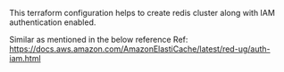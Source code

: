 This terraform configuration helps to create redis cluster along with IAM authentication enabled. 

Similar as mentioned in the below reference
Ref: https://docs.aws.amazon.com/AmazonElastiCache/latest/red-ug/auth-iam.html